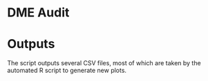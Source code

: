 # DME Audit

# Outputs
The script outputs several CSV files, most of which are taken by the automated R script to generate new plots.
